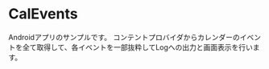 CalEvents
=========

Androidアプリのサンプルです。 コンテントプロバイダからカレンダーのイベントを全て取得して、各イベントを一部抜粋してLogへの出力と画面表示を行います。
